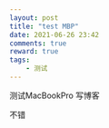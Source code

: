 ```yaml
---
layout: post
title: "test MBP"
date: 2021-06-26 23:42
comments: true
reward: true
tags: 
	- 测试
---
```

测试MacBookPro 写博客
<!-- more -->
不错
